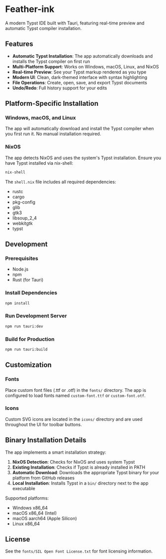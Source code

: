 # Feather-ink

A modern Typst IDE built with Tauri, featuring real-time preview and automatic Typst compiler installation.

## Features

- **Automatic Typst Installation**: The app automatically downloads and installs the Typst compiler on first run
- **Multi-Platform Support**: Works on Windows, macOS, Linux, and NixOS
- **Real-time Preview**: See your Typst markup rendered as you type
- **Modern UI**: Clean, dark-themed interface with syntax highlighting
- **File Operations**: Create, open, save, and export Typst documents
- **Undo/Redo**: Full history support for your edits

## Platform-Specific Installation

### Windows, macOS, and Linux
The app will automatically download and install the Typst compiler when you first run it. No manual installation required.

### NixOS
The app detects NixOS and uses the system's Typst installation. Ensure you have Typst installed via nix-shell:

```bash
nix-shell
```

The `shell.nix` file includes all required dependencies:
- rustc
- cargo
- pkg-config
- glib
- gtk3
- libsoup_2_4
- webkitgtk
- typst

## Development

### Prerequisites
- Node.js
- npm
- Rust (for Tauri)

### Install Dependencies
```bash
npm install
```

### Run Development Server
```bash
npm run tauri:dev
```

### Build for Production
```bash
npm run tauri:build
```

## Customization

### Fonts
Place custom font files (.ttf or .otf) in the `fonts/` directory. The app is configured to load fonts named `custom-font.ttf` or `custom-font.otf`.

### Icons
Custom SVG icons are located in the `icons/` directory and are used throughout the UI for toolbar buttons.

## Binary Installation Details

The app implements a smart installation strategy:

1. **NixOS Detection**: Checks for NixOS and uses system Typst
2. **Existing Installation**: Checks if Typst is already installed in PATH
3. **Automatic Download**: Downloads the appropriate Typst binary for your platform from GitHub releases
4. **Local Installation**: Installs Typst in a `bin/` directory next to the app executable

Supported platforms:
- Windows x86_64
- macOS x86_64 (Intel)
- macOS aarch64 (Apple Silicon)
- Linux x86_64

## License

See the `fonts/SIL Open Font License.txt` for font licensing information.
